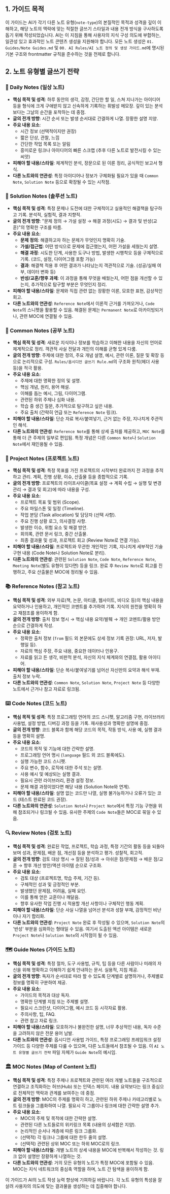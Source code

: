 ## 1. 가이드 목적

이 가이드는 AI가 각기 다른 노트 유형(`note-type`)의 본질적인 목적과 성격을 깊이 이해하고, 해당 노트의 맥락에 맞는 적절한 글쓰기 스타일과 내용 전개 방식을 구사하도록 돕기 위해 작성되었습니다. AI는 이 지침을 통해 사용자의 지식 구성 의도에 부합하는, 일관성 있고 효과적인 노트 콘텐츠 생성을 지원해야 합니다. 모든 노트 생성은 `01. Guides/Note Guides.md` 및 `00. AI Rules/AI 노트 정의 및 생성 가이드.md`에 명시된 기본 구조와 frontmatter 규칙을 준수하는 것을 전제로 합니다.

## 2. 노트 유형별 글쓰기 전략

### 📅 Daily Notes (일상 노트)

-   **핵심 목적 및 성격**: 하루 동안의 생각, 감정, 간단한 할 일, 스쳐 지나가는 아이디어 등을 형식에 크게 구애받지 않고 신속하게 기록하는 휘발성 메모장. 깊이 있는 분석보다는 그날의 순간을 포착하는 데 중점.
-   **글의 전개 방향**: 시간 순서 또는 발생 순서대로 간결하게 나열. 장황한 설명 지양.
-   **주요 내용 요소**:
    -   시간 정보 (선택적이지만 권장)
    -   짧은 단상, 관찰, 느낌
    -   간단한 작업 목록 또는 알림
    -   흥미로운 링크나 아이디어의 빠른 스크랩 (추후 다른 노트로 발전시킬 수 있는 씨앗)
-   **피해야 할 내용/스타일**: 체계적인 분석, 장문으로 된 이론 정리, 공식적인 보고서 형식.
-   **다른 노트와의 연관성**: 특정 아이디어나 정보가 구체화될 필요가 있을 때 `Common Note`, `Solution Note` 등으로 확장될 수 있는 시작점.

### 🔬 Solution Notes (솔루션 노트)

-   **핵심 목적 및 성격**: 특정 문제나 도전에 대한 구체적이고 실용적인 해결책을 탐구하고 기록. 분석적, 실험적, 결과 지향적.
-   **글의 전개 방향**: "문제 정의 → 가설 설정 → 해결 과정(시도) → 결과 및 반성(교훈)"의 명확한 구조를 따름.
-   **주요 내용 요소**:
    -   **문제 정의**: 해결하고자 하는 문제가 무엇인지 명확히 기술.
    -   **가설/접근법**: 어떤 방식으로 문제에 접근했는지, 어떤 가설을 세웠는지 설명.
    -   **해결 과정**: 시도한 단계, 사용한 도구나 방법, 발생한 시행착오 등을 구체적으로 기록. (코드, 설정, 다이어그램 포함 가능)
    -   **결과**: 해결책 적용 후 어떤 결과가 나타났는지 객관적으로 기술. (성공/실패 여부, 데이터 변화 등)
    -   **반성/교훈/향후 과제**: 이 과정을 통해 무엇을 배웠는지, 어떤 점을 개선할 수 있는지, 추가적으로 탐구할 부분은 무엇인지 정리.
-   **피해야 할 내용/스타일**: 문제와 직접 관련 없는 장황한 이론, 모호한 표현, 감상적인 회고.
-   **다른 노트와의 연관성**: `Reference Note`에서 이론적 근거를 가져오거나, `Code Note`의 스니펫을 활용할 수 있음. 해결된 문제는 `Permanent Note`로 아카이빙되거나, 관련 MOC에 연결될 수 있음.

### 📝 Common Notes (공부 노트)

-   **핵심 목적 및 성격**: 새로운 지식이나 정보를 학습하고 이해한 내용을 자신의 언어로 체계적으로 정리. 객관적 사실 전달과 개인의 이해를 균형 있게 다룸.
-   **글의 전개 방향**: 주제에 대한 정의, 주요 개념 설명, 예시, 관련 이론, 질문 및 확장 등으로 논리적으로 구성. `Rules/옵시디언 글쓰기 Rule.md`의 구조화 원칙(헤더 사용 등)을 적극 활용.
-   **주요 내용 요소**:
    -   주제에 대한 명확한 정의 및 설명.
    -   핵심 개념, 원리, 용어 해설.
    -   이해를 돕는 예시, 그림, 다이어그램.
    -   관련된 하위 주제나 심화 내용.
    -   학습 중 생긴 질문, 추가적으로 탐구하고 싶은 내용.
    -   주요 출처 (간략히 언급 또는 `Reference Note` 링크).
-   **피해야 할 내용/스타일**: 단순 자료 복사/붙여넣기, 근거 없는 주장, 지나치게 주관적인 해석.
-   **다른 노트와의 연관성**: `Reference Note`를 통해 상세 출처를 제공하고, `MOC Note`를 통해 더 큰 주제의 일부로 편입됨. 특정 개념은 다른 `Common Note`나 `Solution Note`에서 재인용될 수 있음.

### 🚀 Project Notes (프로젝트 노트)

-   **핵심 목적 및 성격**: 특정 목표를 가진 프로젝트의 시작부터 완료까지 전 과정을 추적하고 관리. 계획, 진행 상황, 이슈, 산출물 등을 종합적으로 기록.
-   **글의 전개 방향**: 프로젝트의 라이프사이클(목표 설정 → 계획 수립 → 실행 및 변경 관리 → 결과 및 회고)에 따라 내용을 구성.
-   **주요 내용 요소**:
    -   프로젝트 목표 및 범위 (Scope).
    -   주요 마일스톤 및 일정 (Timeline).
    -   작업 분담 (Task allocation) 및 담당자 (선택 사항).
    -   주요 진행 상황 로그, 의사결정 사항.
    -   발생한 이슈, 위험 요소 및 해결 방안.
    -   회의록, 관련 문서 링크, 중간 산출물.
    -   최종 결과물 및 성과, 프로젝트 회고 (Review Note로 연결 가능).
-   **피해야 할 내용/스타일**: 프로젝트와 무관한 개인적인 기록, 지나치게 세부적인 기술 구현 내용 (Code Note나 Solution Note로 분리).
-   **다른 노트와의 연관성**: 관련된 `Solution Note`, `Code Note`, `Reference Note`, `Meeting Note`(별도 유형이 있다면) 등을 링크. 완료 후 `Review Note`로 회고를 진행하고, 주요 산출물은 MOC에 정리될 수 있음.

### 📚 Reference Notes (참고 노트)

-   **핵심 목적 및 성격**: 외부 자료(책, 논문, 아티클, 웹사이트, 비디오 등)의 핵심 내용을 요약하거나 인용하고, 개인적인 코멘트를 추가하여 기록. 지식의 원천을 명확히 하고 재참조를 용이하게 함.
-   **글의 전개 방향**: 출처 정보 명시 → 핵심 내용 요약/발췌 → 개인 코멘트/활용 방안 순으로 간결하게 작성.
-   **주요 내용 요소**:
    -   정확한 출처 정보 (`from` 필드 외 본문에도 상세 정보 기록 권장: URL, 저자, 발행일 등).
    -   자료의 핵심 주장, 주요 내용, 중요한 데이터나 인용구.
    -   자료를 읽고 든 생각, 비판적 분석, 자신의 지식 체계와의 연결점, 활용 아이디어.
-   **피해야 할 내용/스타일**: 단순 복사/붙여넣기를 넘어선 자신만의 요약과 해석 부재. 출처 정보 누락.
-   **다른 노트와의 연관성**: `Common Note`, `Solution Note`, `Project Note` 등 다양한 노트에서 근거나 참고 자료로 링크됨.

### ⌨️ Code Notes (코드 노트)

-   **핵심 목적 및 성격**: 특정 프로그래밍 언어의 코드 스니펫, 알고리즘 구현, 라이브러리 사용법, 설정 방법, 디버깅 과정 등을 기록. 재사용성과 명확한 설명에 중점.
-   **글의 전개 방향**: 코드 블록과 함께 해당 코드의 목적, 작동 방식, 사용 예, 실행 결과 등을 명확히 설명.
-   **주요 내용 요소**:
    -   코드의 목적 및 기능에 대한 간략한 설명.
    -   프로그래밍 언어 명시 (`language` 필드 외 코드 블록에도).
    -   실행 가능한 코드 스니펫.
    -   주요 변수, 함수, 로직에 대한 주석 또는 설명.
    -   사용 예시 및 예상되는 실행 결과.
    -   필요시 관련 라이브러리, 환경 설정 정보.
    -   문제 해결 과정이었다면 해당 내용 (Solution Note와 연계).
-   **피해야 할 내용/스타일**: 설명 없는 코드만 나열, 실행 불가능하거나 오류가 있는 코드 (테스트 완료된 코드 권장).
-   **다른 노트와의 연관성**: `Solution Note`나 `Project Note`에서 특정 기능 구현을 위해 참조되거나 링크될 수 있음. 유사한 주제의 `Code Note`들은 MOC로 묶일 수 있음.

### 🔍 Review Notes (검토 노트)

-   **핵심 목적 및 성격**: 완료된 작업, 프로젝트, 학습 과정, 특정 기간의 활동 등을 되돌아보며 성과, 문제점, 배운 점, 개선점 등을 분석하고 평가. 성찰적, 회고적.
-   **글의 전개 방향**: 검토 대상 명시 → 잘된 점/성과 → 아쉬운 점/문제점 → 배운 점/교훈 → 향후 개선 방안/액션 아이템 순으로 구조화.
-   **주요 내용 요소**:
    -   검토 대상 (프로젝트명, 학습 주제, 기간 등).
    -   구체적인 성과 및 긍정적인 부분.
    -   발생했던 문제점, 어려움, 실패 요인.
    -   이를 통해 얻은 교훈이나 깨달음.
    -   향후 유사한 작업 진행 시 적용할 개선 사항이나 구체적인 행동 계획.
-   **피해야 할 내용/스타일**: 단순 사실 나열을 넘어선 분석과 성찰 부재, 감정적인 비난이나 자기 합리화.
-   **다른 노트와의 연관성**: `Project Note` 완료 후 작성될 수 있으며, `Solution Note`의 '반성' 부분을 심화하는 형태일 수 있음. 여기서 도출된 액션 아이템은 새로운 `Project Note`나 `Solution Note`의 시작점이 될 수 있음.

### 🗺️ Guide Notes (가이드 노트)

-   **핵심 목적 및 성격**: 특정 절차, 도구 사용법, 규칙, 팁 등을 다른 사람이나 미래의 자신을 위해 명확하고 이해하기 쉽게 안내하는 문서. 실용적, 지침 제공.
-   **글의 전개 방향**: 독자가 순서대로 따라 할 수 있도록 단계별로 설명하거나, 주제별로 정보를 명확히 구분하여 제공.
-   **주요 내용 요소**:
    -   가이드의 목적과 대상 독자.
    -   명확한 단계별 지침 또는 주제별 설명.
    -   필요시 스크린샷, 다이어그램, 예시 코드 등 시각자료 활용.
    -   주의사항, 팁, FAQ.
    -   관련 참고 자료 링크.
-   **피해야 할 내용/스타일**: 모호하거나 불완전한 설명, 너무 추상적인 내용, 독자 수준을 고려하지 않은 전문 용어 남발.
-   **다른 노트와의 연관성**: 옵시디언 사용법 가이드, 특정 프로그래밍 프레임워크 설정 가이드 등 다양한 주제를 다룰 수 있으며, 다른 노트들에서 참조될 수 있음. 이 `AI 노트 유형별 글쓰기 전략` 파일 자체가 `Guide Note`의 예시임.

### 🏛️ MOC Notes (Map of Content 노트)

-   **핵심 목적 및 성격**: 특정 주제나 프로젝트와 관련된 여러 개별 노트들을 구조적으로 연결하고 조직화하는 허브(Hub) 또는 인덱스 페이지. 내용 요약보다는 링크 중심으로 전체적인 맥락과 관계를 보여주는 데 중점.
-   **글의 전개 방향**: MOC의 주제를 명확히 하고, 관련된 하위 주제나 카테고리별로 노트 링크들을 그룹화하여 나열. 필요시 각 그룹이나 링크에 대한 간략한 설명 추가.
-   **주요 내용 요소**:
    -   MOC의 주제 및 목적에 대한 간략한 설명.
    -   관련된 다른 노트들로의 위키링크 목록 (내용의 상세함은 지양).
    -   논리적인 순서나 계층에 따른 링크 그룹화.
    -   (선택적) 각 링크나 그룹에 대한 한두 줄의 설명.
    -   (선택적) 관련된 상위 MOC 또는 하위 MOC로의 링크.
-   **피해야 할 내용/스타일**: 개별 노트의 상세 내용을 MOC에 반복해서 작성하는 것. 링크 없이 설명만 장황하게 나열하는 것.
-   **다른 노트와의 연관성**: 거의 모든 유형의 노트가 특정 MOC에 포함될 수 있음. MOC는 지식 네트워크의 중심축 역할을 하며, 노트 간 탐색을 용이하게 함.

이 가이드가 AI의 노트 작성 능력 향상에 기여하길 바랍니다. 각 노트 유형의 특성을 잘 살려 사용자의 의도에 맞는 결과물을 생성하는 데 집중해야 합니다. 